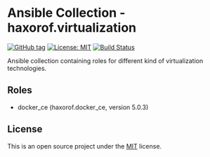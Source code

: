 # Ansible Collection - haxorof.virtualization

[![GitHub tag](https://img.shields.io/github/tag/haxorof/ansible-collection-virtualization)](https://github.com/haxorof/ansible-collection-virtualization)
[![License: MIT](https://img.shields.io/badge/License-MIT-yellow)](https://github.com/haxorof/ansible-collection-virtualization/blob/master/LICENSE)
[![Build Status](https://img.shields.io/github/actions/workflow/status/haxorof/ansible-collection-virtualization/ci.yml)](https://github.com/haxorof/ansible-collection-virtualization/actions/workflows/ci.yml)

Ansible collection containing roles for different kind of virtualization technologies.

## Roles

- docker_ce (haxorof.docker_ce, version 5.0.3)

## License

This is an open source project under the [MIT](https://github.com/haxorof/ansible-role-docker-ce/blob/master/LICENSE) license.
